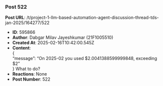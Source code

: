 ### Post 522
**Post URL**: /t/project-1-llm-based-automation-agent-discussion-thread-tds-jan-2025/164277/522
- **ID**: 595866
- **Author**: Dabgar Milav Jayeshkumar (21F1005510)
- **Created At**: 2025-02-16T10:42:00.545Z
- **Content**:  
  {<br>
“message”: “On 2025-02 you used $2.0041388599999848, exceeding $2”<br>
}
What to do?
- **Reactions**: None
- **Post Number**: 522

